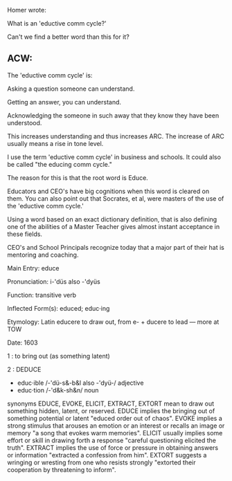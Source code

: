 
Homer wrote:

What is an 'eductive comm cycle?'

Can't we find a better word than this for it?

## ACW:

The 'eductive comm cycle' is:

Asking a question someone can understand.

Getting an answer, you can understand.

Acknowledging the someone in such away that they know they have
been understood.

This increases understanding and thus increases ARC.  The
increase of ARC usually means a rise in tone level.

I use the term 'eductive comm cycle' in business and schools.  It
could also be called "the educing comm cycle."

The reason for this is that the root word is Educe.

Educators and CEO's have big cognitions when this word is cleared
on them.  You can also point out that Socrates, et al, were masters of
the use of the 'eductive comm cycle.'

Using a word based on an exact dictionary definition, that is
also defining one of the abilities of a Master Teacher gives almost
instant acceptance in these fields.

CEO's and School Principals recognize today that a major part of
their hat is mentoring and coaching.

Main Entry: educe

Pronunciation: i-'düs also -'dyüs

Function: transitive verb

Inflected Form(s): educed; educ·ing

Etymology: Latin educere to draw out, from e- + ducere to lead — more at TOW

Date: 1603

1 : to bring out (as something latent)

2 : DEDUCE
- educ·ible /-'dü-s&-b&l also -'dyü-/ adjective
- educ·tion /-'d&k-sh&n/ noun

synonyms EDUCE, EVOKE, ELICIT, EXTRACT, EXTORT mean to draw out
something hidden, latent, or reserved.  EDUCE implies the bringing out
of something potential or latent "educed order out of chaos".  EVOKE
implies a strong stimulus that arouses an emotion or an interest or
recalls an image or memory "a song that evokes warm memories".  ELICIT
usually implies some effort or skill in drawing forth a response
"careful questioning elicited the truth".  EXTRACT implies the use of
force or pressure in obtaining answers or information "extracted a
confession from him".  EXTORT suggests a wringing or wresting from one
who resists strongly "extorted their cooperation by threatening to
inform".



